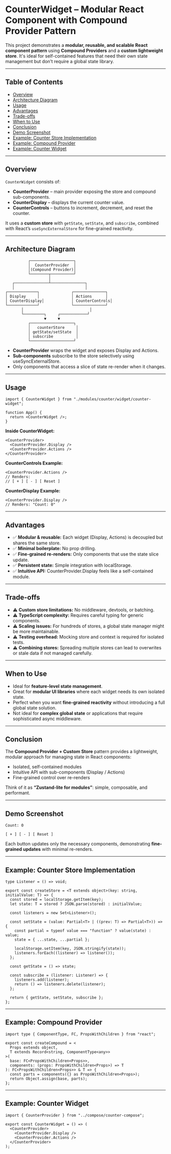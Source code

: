
# CounterWidget – Modular React Component with Compound Provider Pattern

This project demonstrates a **modular, reusable, and scalable React component pattern** using **Compound Providers** and a **custom lightweight store**. It's ideal for self-contained features that need their own state management but don’t require a global state library.

---

## Table of Contents

- [Overview](#overview)
- [Architecture Diagram](#architecture-diagram)
- [Usage](#usage)
- [Advantages](#advantages)
- [Trade-offs](#trade-offs)
- [When to Use](#when-to-use)
- [Conclusion](#conclusion)
- [Demo Screenshot](#demo-screenshot)
- [Example: Counter Store Implementation](#example-counter-store-implementation)
- [Example: Compound Provider](#example-compound-provider)
- [Example: Counter Widget](#example-counter-widget)

---

## Overview

`CounterWidget` consists of:

- **CounterProvider** – main provider exposing the store and compound sub-components.
- **CounterDisplay** – displays the current counter value.
- **CounterControls** – buttons to increment, decrement, and reset the counter.

It uses a **custom store** with `getState`, `setState`, and `subscribe`, combined with React’s `useSyncExternalStore` for fine-grained reactivity.

---

## Architecture Diagram

```text
          ┌───────────────────┐
          │  CounterProvider  │
          │(Compound Provider)│
          └────────┬──────────┘
                   │
   ┌───────────────┴───────────────┐
   │                               │
┌─────────────┐              ┌──────────────┐
│ Display     │              │ Actions      │
│ CounterDisplay│            │ CounterControls│
└─────────────┘              └──────────────┘
       │                             │
       └─────────┐     ┌────────────┘
                 ▼     ▼
          ┌───────────────────┐
          │   counterStore     │
          │ getState/setState  │
          │ subscribe          │
          └───────────────────┘
```

- **CounterProvider** wraps the widget and exposes Display and Actions.
- **Sub-components** subscribe to the store selectively using useSyncExternalStore.
- Only components that access a slice of state re-render when it changes.

---

## **Usage**

```
import { CounterWidget } from "./modules/counter/widget/counter-widget";

function App() {
  return <CounterWidget />;
}
```

**Inside CounterWidget:**

```
<CounterProvider>
  <CounterProvider.Display />
  <CounterProvider.Actions />
</CounterProvider>
```

**CounterControls Example:**

```
<CounterProvider.Actions />
// Renders:
// [ + ] [ - ] [ Reset ]
```

**CounterDisplay Example:**

```
<CounterProvider.Display />
// Renders: "Count: 0"
```

---

## **Advantages**

- ✅ **Modular & reusable:** Each widget (Display, Actions) is decoupled but shares the same store.
- ✅ **Minimal boilerplate:** No prop drilling.
- ✅ **Fine-grained re-renders:** Only components that use the state slice update.
- ✅ **Persistent state:** Simple integration with localStorage.
- ✅ **Intuitive API:** CounterProvider.Display feels like a self-contained module.

---

## **Trade-offs**

- ⚠️ **Custom store limitations:** No middleware, devtools, or batching.
- ⚠️ **TypeScript complexity:** Requires careful typing for generic components.
- ⚠️ **Scaling issues:** For hundreds of stores, a global state manager might be more maintainable.
- ⚠️ **Testing overhead:** Mocking store and context is required for isolated tests.
- ⚠️ **Combining stores:** Spreading multiple stores can lead to overwrites or stale data if not managed carefully.

---

## **When to Use**

- Ideal for **feature-level state management**.
- Great for **modular UI libraries** where each widget needs its own isolated state.
- Perfect when you want **fine-grained reactivity** without introducing a full global state solution.
- Not ideal for **complex global state** or applications that require sophisticated async middleware.

---

## **Conclusion**

The **Compound Provider + Custom Store** pattern provides a lightweight, modular approach for managing state in React components:

- Isolated, self-contained modules
- Intuitive API with sub-components (Display / Actions)
- Fine-grained control over re-renders

Think of it as **“Zustand-lite for modules”**: simple, composable, and performant.

---

## **Demo Screenshot**

```
Count: 0

[ + ] [ - ] [ Reset ]
```

Each button updates only the necessary components, demonstrating **fine-grained updates** with minimal re-renders.

---

## **Example: Counter Store Implementation**

```
type Listener = () => void;

export const createStore = <T extends object>(key: string, initialValue: T) => {
  const stored = localStorage.getItem(key);
  let state: T = stored ? JSON.parse(stored) : initialValue;

  const listeners = new Set<Listener>();

  const setState = (value: Partial<T> | ((prev: T) => Partial<T>)) => {
    const partial = typeof value === "function" ? value(state) : value;
    state = { ...state, ...partial };

    localStorage.setItem(key, JSON.stringify(state));
    listeners.forEach((listener) => listener());
  };

  const getState = () => state;

  const subscribe = (listener: Listener) => {
    listeners.add(listener);
    return () => listeners.delete(listener);
  };

  return { getState, setState, subscribe };
};
```

---

## **Example: Compound Provider**

```
import type { ComponentType, FC, PropsWithChildren } from "react";

export const createCompound = <
  Props extends object,
  T extends Record<string, ComponentType<any>>
>(
  base: FC<PropsWithChildren<Props>>,
  components: (props: PropsWithChildren<Props>) => T
): FC<PropsWithChildren<Props>> & T => {
  const parts = components({} as PropsWithChildren<Props>);
  return Object.assign(base, parts);
};
```

---

## **Example: Counter Widget**

```
import { CounterProvider } from "../compose/counter-compose";

export const CounterWidget = () => (
  <CounterProvider>
    <CounterProvider.Display />
    <CounterProvider.Actions />
  </CounterProvider>
);
```

